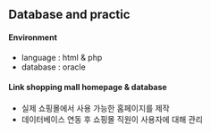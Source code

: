 ## Database and practic

#### Environment
* language : html & php
* database : oracle

#### Link shopping mall homepage & database
* 실제 쇼핑몰에서 사용 가능한 홈페이지를 제작
* 데이터베이스 연동 후 쇼핑몰 직원이 사용자에 대해 관리

